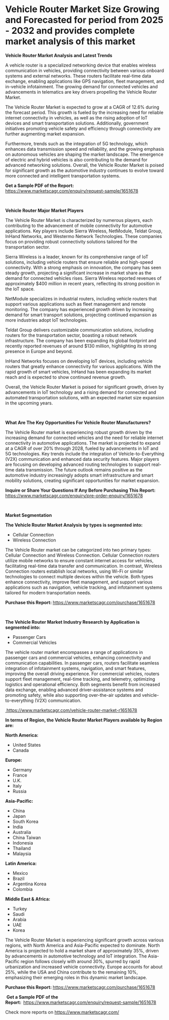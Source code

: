 <p><h1>Vehicle Router Market Size Growing and Forecasted for period from 2025 - 2032 and provides complete market analysis of this market</h1></p><p><strong>Vehicle Router Market Analysis and Latest Trends</strong></p>
<p><p>A vehicle router is a specialized networking device that enables wireless communication in vehicles, providing connectivity between various onboard systems and external networks. These routers facilitate real-time data exchange, enabling applications like GPS navigation, fleet management, and in-vehicle infotainment. The growing demand for connected vehicles and advancements in telematics are key drivers propelling the Vehicle Router Market.</p><p>The Vehicle Router Market is expected to grow at a CAGR of 12.6% during the forecast period. This growth is fueled by the increasing need for reliable internet connectivity in vehicles, as well as the rising adoption of IoT devices and smart transportation solutions. Additionally, government initiatives promoting vehicle safety and efficiency through connectivity are further augmenting market expansion.</p><p>Furthermore, trends such as the integration of 5G technology, which enhances data transmission speed and reliability, and the growing emphasis on autonomous vehicles are shaping the market landscape. The emergence of electric and hybrid vehicles is also contributing to the demand for advanced networking solutions. Overall, the Vehicle Router Market is poised for significant growth as the automotive industry continues to evolve toward more connected and intelligent transportation systems.</p></p>
<p><strong>Get a Sample PDF of the Report:&nbsp;</strong> <a href="https://www.marketscagr.com/enquiry/request-sample/1651678?utm_campaign=2041&utm_medium=2&utm_source=Github&utm_content=ia&utm_term=15022025&utm_id=vehicle-router">https://www.marketscagr.com/enquiry/request-sample/1651678</a></p>
<p>&nbsp;</p>
<p><strong>Vehicle Router Major Market Players</strong></p>
<p><p>The Vehicle Router Market is characterized by numerous players, each contributing to the advancement of mobile connectivity for automotive applications. Key players include Sierra Wireless, NetModule, Teldat Group, InHand Networks, and Westermo Network Technologies. These companies focus on providing robust connectivity solutions tailored for the transportation sector.</p><p>Sierra Wireless is a leader, known for its comprehensive range of IoT solutions, including vehicle routers that ensure reliable and high-speed connectivity. With a strong emphasis on innovation, the company has seen steady growth, projecting a significant increase in market share as the demand for connected vehicles rises. Sierra Wireless reported revenues of approximately $400 million in recent years, reflecting its strong position in the IoT space.</p><p>NetModule specializes in industrial routers, including vehicle routers that support various applications such as fleet management and remote monitoring. The company has experienced growth driven by increasing demand for smart transport solutions, projecting continued expansion as more industries adopt IoT technologies.</p><p>Teldat Group delivers customizable communication solutions, including routers for the transportation sector, boasting a robust network infrastructure. The company has been expanding its global footprint and recently reported revenues of around $130 million, highlighting its strong presence in Europe and beyond.</p><p>InHand Networks focuses on developing IoT devices, including vehicle routers that greatly enhance connectivity for various applications. With the rapid growth of smart vehicles, InHand has been expanding its market reach and is expected to show continued revenue growth.</p><p>Overall, the Vehicle Router Market is poised for significant growth, driven by advancements in IoT technology and a rising demand for connected and automated transportation solutions, with an expected market size expansion in the upcoming years.</p></p>
<p>&nbsp;</p>
<p><strong>What Are The Key Opportunities For Vehicle Router Manufacturers?</strong></p>
<p><p>The Vehicle Router market is experiencing robust growth driven by the increasing demand for connected vehicles and the need for reliable internet connectivity in automotive applications. The market is projected to expand at a CAGR of over 20% through 2028, fueled by advancements in IoT and 5G technologies. Key trends include the integration of Vehicle-to-Everything (V2X) communication and enhanced data security features. Major players are focusing on developing advanced routing technologies to support real-time data transmission. The future outlook remains positive as the automotive industry increasingly adopts smart infrastructure and smart mobility solutions, creating significant opportunities for market expansion.</p></p>
<p><strong>Inquire or Share Your Questions If Any Before Purchasing This Report:</strong> <a href="https://www.marketscagr.com/enquiry/pre-order-enquiry/1651678?utm_campaign=2041&utm_medium=2&utm_source=Github&utm_content=ia&utm_term=15022025&utm_id=vehicle-router">https://www.marketscagr.com/enquiry/pre-order-enquiry/1651678</a></p>
<p>&nbsp;</p>
<p><strong>Market Segmentation</strong></p>
<p><strong>The Vehicle Router Market Analysis by types is segmented into:</strong></p>
<p><ul><li>Cellular Connection</li><li>Wireless Connection</li></ul></p>
<p><p>The Vehicle Router market can be categorized into two primary types: Cellular Connection and Wireless Connection. Cellular Connection routers utilize mobile networks to ensure constant internet access for vehicles, facilitating real-time data transfer and communication. In contrast, Wireless Connection routers establish local networks, using Wi-Fi or similar technologies to connect multiple devices within the vehicle. Both types enhance connectivity, improve fleet management, and support various applications such as navigation, vehicle tracking, and infotainment systems tailored for modern transportation needs.</p></p>
<p><strong>Purchase this Report:&nbsp;</strong><a href="https://www.marketscagr.com/purchase/1651678?utm_campaign=2041&utm_medium=2&utm_source=Github&utm_content=ia&utm_term=15022025&utm_id=vehicle-router">https://www.marketscagr.com/purchase/1651678</a></p>
<p>&nbsp;</p>
<p><strong>The Vehicle Router Market Industry Research by Application is segmented into:</strong></p>
<p><ul><li>Passenger Cars</li><li>Commercial Vehicles</li></ul></p>
<p><p>The vehicle router market encompasses a range of applications in passenger cars and commercial vehicles, enhancing connectivity and communication capabilities. In passenger cars, routers facilitate seamless integration of infotainment systems, navigation, and smart features, improving the overall driving experience. For commercial vehicles, routers support fleet management, real-time tracking, and telemetry, optimizing logistics and operational efficiency. Both segments benefit from increased data exchange, enabling advanced driver-assistance systems and promoting safety, while also supporting over-the-air updates and vehicle-to-everything (V2X) communication.</p></p>
<p><a href="https://www.marketscagr.com/vehicle-router-market-r1651678?utm_campaign=2041&utm_medium=2&utm_source=Github&utm_content=ia&utm_term=15022025&utm_id=vehicle-router">&nbsp;https://www.marketscagr.com/vehicle-router-market-r1651678</a></p>
<p><strong>In terms of Region, the Vehicle Router Market Players available by Region are:</strong></p>
<p>
    <p> <strong> North America: </strong>
        <ul>
            <li>United States</li>
            <li>Canada</li>
        </ul>
        </p> 
    <p> <strong> Europe: </strong>
        <ul>
            <li>Germany</li>
            <li>France</li>
            <li>U.K.</li>
            <li>Italy</li>
            <li>Russia</li>
        </ul>
        </p> 
    <p> <strong> Asia-Pacific: </strong>
        <ul>
            <li>China</li>
            <li>Japan</li>
            <li>South Korea</li>
            <li>India</li>
            <li>Australia</li>
            <li>China Taiwan</li>
            <li>Indonesia</li>
            <li>Thailand</li>
            <li>Malaysia</li>
        </ul>
        </p> 
    <p> <strong> Latin America: </strong>
        <ul>
            <li>Mexico</li>
            <li>Brazil</li>
            <li>Argentina Korea</li>
            <li>Colombia</li>
        </ul>
        </p> 
    <p> <strong> Middle East & Africa: </strong>
        <ul>
            <li>Turkey</li>
            <li>Saudi</li>
            <li>Arabia</li>
            <li>UAE</li>
            <li>Korea</li>
        </ul>
    </p>
    </p>
<p><p>The Vehicle Router Market is experiencing significant growth across various regions, with North America and Asia-Pacific expected to dominate. North America is projected to hold a market share of approximately 35%, driven by advancements in automotive technology and IoT integration. The Asia-Pacific region follows closely with around 30%, spurred by rapid urbanization and increased vehicle connectivity. Europe accounts for about 25%, while the USA and China contribute to the remaining 10%, emphasizing their emerging roles in this dynamic market landscape.</p></p>
<p><strong>Purchase this Report: </strong><a href="https://www.marketscagr.com/purchase/1651678?utm_campaign=2041&utm_medium=2&utm_source=Github&utm_content=ia&utm_term=15022025&utm_id=vehicle-router">https://www.marketscagr.com/purchase/1651678</a></p>
<p>&nbsp;<strong>Get a Sample PDF of the Report:&nbsp;&nbsp;</strong><a href="https://www.marketscagr.com/enquiry/request-sample/1651678?utm_campaign=2041&utm_medium=2&utm_source=Github&utm_content=ia&utm_term=15022025&utm_id=vehicle-router">https://www.marketscagr.com/enquiry/request-sample/1651678</a></p>
<p><strong></strong></p>
<p>Check more reports on <a href="https://www.marketscagr.com/?utm_campaign=2041&utm_medium=2&utm_source=Github&utm_content=ia&utm_term=15022025&utm_id=vehicle-router">https://www.marketscagr.com/</a></p>